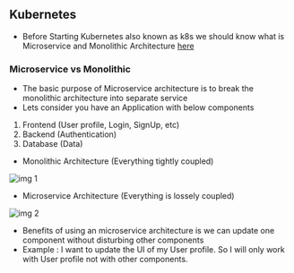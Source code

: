 
## Kubernetes

* Before Starting Kubernetes also known as k8s we should know what is Microservice and Monolithic Architecture <a href="https://www.atlassian.com/microservices/microservices-architecture/microservices-vs-monolith#:~:text=A%20monolithic%20application%20is%20built,of%20smaller%2C%20independently%20deployable%20services.">here</a>

<h3>Microservice vs Monolithic</h3>

- The basic purpose of Microservice architecture is to break the monolithic architecture into separate service
- Lets consider you have an Application with below components 

1. Frontend (User profile, Login, SignUp, etc)
2. Backend  (Authentication)
3. Database (Data)

- Monolithic Architecture (Everything tightly coupled)

![img 1](https://user-images.githubusercontent.com/72307121/210928135-8bedd984-2132-4f01-a2b5-fa3b7709c7e9.png)


- Microservice Architecture (Everything is lossely coupled)

![img 2](https://user-images.githubusercontent.com/72307121/210928175-cb463680-a84c-4593-b46a-6d10e790995b.png)


* Benefits of using an microservice architecture is we can update one component without disturbing other components 
* Example : I want to update the UI of my User profile. So I will only work with User profile not with other components. 
